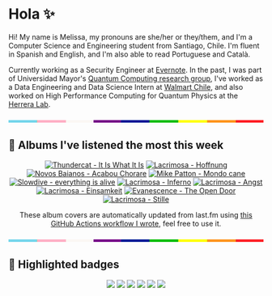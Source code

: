 # Hola ✨
Hi! My name is Melissa, my pronouns are she/her or they/them, and I'm a Computer Science and Engineering student from Santiago, Chile. I'm fluent in Spanish and English, and I'm also able to read Portuguese and Català.

Currently working as a Security Engineer at [Evernote](https://evernote.com/). In the past, I was part of Universidad Mayor's [Quantum Computing research group](https://www.diariomayor.cl/ciencia-um/docentes-y-estudiantes-crean-el-primer-grupo-de-computacion-cuantica-u-mayor.html), I've worked as a Data Engineering and Data Science Intern at [Walmart Chile](https://github.com/walmartdigital/), and also worked on High Performance Computing for Quantum Physics at the [Herrera Lab](http://fherreralab.com/).

<img src="hr.png" width="100%" height="5px">

## 🎵 Albums I've listened the most this week
<!-- lastfm -->
<p align="center"><a href="https://www.last.fm/music/Thundercat/It+Is+What+It+Is"><img src="https://lastfm.freetls.fastly.net/i/u/64s/3827c0e1ab025bddfc1b7533a711a1ed.jpg" title="Thundercat - It Is What It Is"></a> <a href="https://www.last.fm/music/Lacrimosa/Hoffnung"><img src="https://lastfm.freetls.fastly.net/i/u/64s/2b3ea2b9153fc57b465a644ef98e49da.jpg" title="Lacrimosa - Hoffnung"></a> <a href="https://www.last.fm/music/Novos+Baianos/Acabou+Chorare"><img src="https://lastfm.freetls.fastly.net/i/u/64s/04e10daff3151613e3245811c166b425.jpg" title="Novos Baianos - Acabou Chorare"></a> <a href="https://www.last.fm/music/Mike+Patton/Mondo+cane"><img src="https://lastfm.freetls.fastly.net/i/u/64s/7703428dab35153fc6ab74b279de6134.jpg" title="Mike Patton - Mondo cane"></a> <a href="https://www.last.fm/music/Slowdive/everything+is+alive"><img src="https://lastfm.freetls.fastly.net/i/u/64s/4f3dd53076a4760c6394e68a3ebe9683.jpg" title="Slowdive - everything is alive"></a> <a href="https://www.last.fm/music/Lacrimosa/Inferno"><img src="https://lastfm.freetls.fastly.net/i/u/64s/a4facbd97f716e4512ab06b2290f74c4.png" title="Lacrimosa - Inferno"></a> <a href="https://www.last.fm/music/Lacrimosa/Angst"><img src="https://lastfm.freetls.fastly.net/i/u/64s/365aec999a5e4c18a499af5d631e02ae.jpg" title="Lacrimosa - Angst"></a> <a href="https://www.last.fm/music/Lacrimosa/Einsamkeit"><img src="https://lastfm.freetls.fastly.net/i/u/64s/45094854fb3849729d29769f3ea97886.jpg" title="Lacrimosa - Einsamkeit"></a> <a href="https://www.last.fm/music/Evanescence/The+Open+Door"><img src="https://lastfm.freetls.fastly.net/i/u/64s/8b699c0dd766a7cad3a4353b40b2dba9.jpg" title="Evanescence - The Open Door"></a> <a href="https://www.last.fm/music/Lacrimosa/Stille"><img src="https://lastfm.freetls.fastly.net/i/u/64s/acb90877c2b24f0eb723063115f951c0.jpg" title="Lacrimosa - Stille"></a> </p>

<p align="center">These album covers are automatically updated from last.fm using <a href="https://github.com/marketplace/actions/lastfm-to-markdown">this GitHub Actions workflow I wrote</a>, feel free to use it.</p>

<img src="hr.png" width="100%" height="5px">

## 🏅 Highlighted badges
<p align="center" style="vertical-align:middle;">
  <a href="https://www.credly.com/badges/c8caff74-4c34-4211-affe-8bd7692771c8"><img src="https://images.credly.com/size/100x100/images/1ce95bfe-b2c0-457f-ae66-51372f680494/IBM_Quantum_Challenge_2021_Achievement_Advanced.png"></a>
  <a href="https://www.credly.com/badges/52a4021b-34e6-413d-a4bd-cc29d3a686f6"><img src="https://images.credly.com/size/100x100/images/28944969-813a-43b9-944f-7910111ce764/Professional_Certificate_-_Data_Science.png"></a>
  <a href="https://www.credly.com/badges/cfeca386-7b9d-487f-8e2b-b3cfa069c734"><img src="https://images.credly.com/size/100x100/images/ac4daa48-1924-4dc5-80cf-ede5a08bac51/Data_Science_Foundations_Specialization.png"></a>
  <a href="https://www.credly.com/badges/0372a945-8a67-4d57-9643-b46b8dbf2fa6"><img src="https://images.credly.com/size/100x100/images/4a5f4849-54ae-461f-97ad-cb9c9a04eb63/Adv_Data_Science_Specialization.png"></a>
  <a href="https://www.credly.com/badges/348acaad-19d1-4f5a-8a6f-145d80dca3dc"><img src="https://images.credly.com/size/100x100/images/1dee8dee-d779-462e-9fd4-df5119546349/Build_Smart_on_Kubernetes_World_Tour.png"></a>
  <a href="https://google.qwiklabs.com/public_profiles/9fac59c2-c0f1-4b5c-b207-47c9cd7d6072"><img src="https://cdn.qwiklabs.com/GHzcYBb00JYUF9Rgf3D9A4inwRHYnFtISMvcRlb%2FClU%3D" width="100px"></a>
</p>
